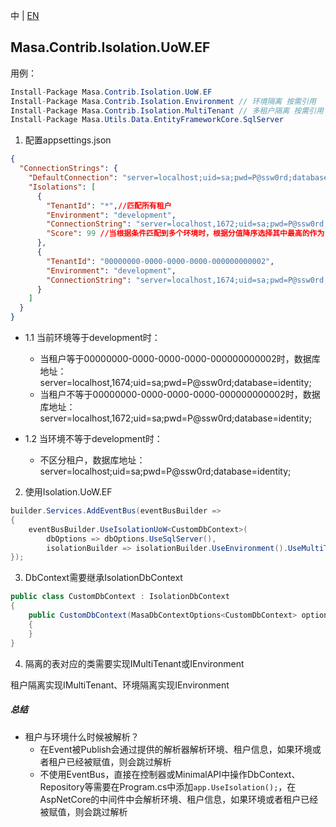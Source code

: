 中 | [EN](README.md)

## Masa.Contrib.Isolation.UoW.EF

用例：

```C#
Install-Package Masa.Contrib.Isolation.UoW.EF
Install-Package Masa.Contrib.Isolation.Environment // 环境隔离 按需引用
Install-Package Masa.Contrib.Isolation.MultiTenant // 多租户隔离 按需引用
Install-Package Masa.Utils.Data.EntityFrameworkCore.SqlServer
```

1. 配置appsettings.json
``` appsettings.json
{
  "ConnectionStrings": {
    "DefaultConnection": "server=localhost;uid=sa;pwd=P@ssw0rd;database=identity;",
    "Isolations": [
      {
        "TenantId": "*",//匹配所有租户
        "Environment": "development",
        "ConnectionString": "server=localhost,1672;uid=sa;pwd=P@ssw0rd;database=identity;",
        "Score": 99 //当根据条件匹配到多个环境时，根据分值降序选择其中最高的作为当前DbContext的链接地址，Score默认为100
      },
      {
        "TenantId": "00000000-0000-0000-0000-000000000002",
        "Environment": "development",
        "ConnectionString": "server=localhost,1674;uid=sa;pwd=P@ssw0rd;database=identity;"
      }
    ]
  }
}
```

* 1.1 当前环境等于development时：
  * 当租户等于00000000-0000-0000-0000-000000000002时，数据库地址：server=localhost,1674;uid=sa;pwd=P@ssw0rd;database=identity;
  * 当租户不等于00000000-0000-0000-0000-000000000002时，数据库地址：server=localhost,1672;uid=sa;pwd=P@ssw0rd;database=identity;

* 1.2 当环境不等于development时：
  * 不区分租户，数据库地址：server=localhost;uid=sa;pwd=P@ssw0rd;database=identity;

2. 使用Isolation.UoW.EF
``` C#
builder.Services.AddEventBus(eventBusBuilder =>
{
    eventBusBuilder.UseIsolationUoW<CustomDbContext>(
        dbOptions => dbOptions.UseSqlServer(),
        isolationBuilder => isolationBuilder.UseEnvironment().UseMultiTenant());// 按需选择使用环境或者租户隔离
});
```

3. DbContext需要继承IsolationDbContext

``` C#
public class CustomDbContext : IsolationDbContext
{
    public CustomDbContext(MasaDbContextOptions<CustomDbContext> options) : base(options)
    {
    }
}
```

4. 隔离的表对应的类需要实现IMultiTenant或IEnvironment

租户隔离实现IMultiTenant、环境隔离实现IEnvironment

##### 总结
* 租户与环境什么时候被解析？
  * 在Event被Publish会通过提供的解析器解析环境、租户信息，如果环境或者租户已经被赋值，则会跳过解析
  * 不使用EventBus，直接在控制器或MinimalAPI中操作DbContext、Repository等需要在Program.cs中添加`app.UseIsolation();`，在AspNetCore的中间件中会解析环境、租户信息，如果环境或者租户已经被赋值，则会跳过解析

